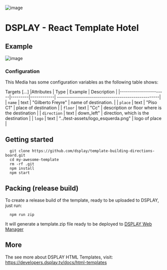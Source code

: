 ![image](https://github.com/gabiswar/template-hotel/assets/108243030/79ffa0e3-fa4a-41cf-9f9b-64a821b96be0)


# DSPLAY - React Template Hotel

## Example 
![image](https://github.com/gabiswar/template-hotel/assets/108243030/a2951d11-314f-4048-9701-0d94ba9d8e4c)

### Configuration

This Media has some configuration variables as the following table shows:

Targets [...]
|Attributes             | Type    | Example    | Description                                        |
|-----------------------|---------|------------| ---------------------------------------------------|
| `name`          | text   | "Gilberto Freyre"    | name of destination.                                |
| `place`          | text   | "Piso C1"    | place of destination    |
| `floor`          | text   | "Cc"    | description or floor where is the destination     |
| `direction`          | text   | down_left"    | direction, which is the destination    |
| `logo`          | text   | "../test-assets/logo_esquerda.png"    | logo of place   |


## Getting started
```
  git clone https://github.com/dsplay/template-building-directions-board.git
  cd my-awesome-template
  rm -rf .git
  npm install
  npm start
```

## Packing (release build)
  To create a release build of the template, ready to be uploaded to DSPLAY, just run:
  ```
    npm run zip
  ```
  It will generate a template.zip file ready to be deployed to [DSPLAY Web Manager](https://manager.dsplay.tv/template/create)

## More

The see more about DSPLAY HTML Templates, visit: https://developers.dsplay.tv/docs/html-templates

